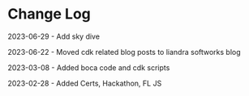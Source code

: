 # Change Log

2023-06-29 - Add sky dive

2023-06-22 - Moved cdk related blog posts to liandra softworks blog

2023-03-08 - Added boca code and cdk scripts

2023-02-28 - Added Certs, Hackathon, FL JS
